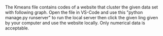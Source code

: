 The Kmeans file contains codes of a website that cluster the given data set with following  graph.
  Open the file in VS-Code and use this "python manage.py runserver" to run the local server then click the given ling given by your computer and use the website locally.
  Only numerical data is acceptable.
  

